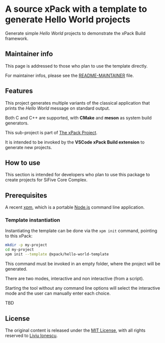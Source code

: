 # A source xPack with a template to generate Hello World projects

Generate simple _Hello World_
projects to demonstrate the xPack Build framework.

## Maintainer info

This page is addressed to those who plan to use the template directly.

For maintainer infos, please see the
[README-MAINTAINER](README-MAINTAINER.md) file.

## Features

This project generates multiple variants of the classical application
that prints the _Hello World_ message on standard output.

Both C and C++ are supported, with **CMake** and **meson** as system build
generators.

This sub-project is part of [The xPack Project](https://github.com/xpack).

It is intended to be invoked by the **VSCode xPack Build extension** to
generate new projects.

## How to use

This section is intended for developers who plan to use this package to
create projects for SiFive Core Complex.

## Prerequisites

A recent [xpm](https://xpack.github.io/xpm/), which is a portable
[Node.js](https://nodejs.org/) command line application.

### Template instantiation

Instantiating the template can be done via the `xpm init` command,
pointing to this xPack:

```sh
mkdir -p my-project
cd my-project
xpm init --template @xpack/hello-world-template
```

This command must be invoked in an empty folder, where the project
will be generated.

There are two modes, interactive and non interactive (from a script).

Starting the tool without any command line options will select the
interactive mode and the user can manually enter each choice.

TBD

## License

The original content is released under the
[MIT License](https://opensource.org/licenses/MIT), with all rights reserved to
[Liviu Ionescu](https://github.com/ilg-ul/).
